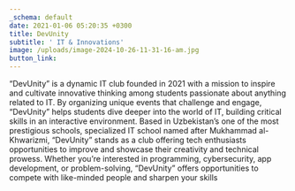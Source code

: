 ```yaml
---
_schema: default
date: 2021-01-06 05:20:35 +0300
title: DevUnity
subtitle: ' IT & Innovations'
image: /uploads/image-2024-10-26-11-31-16-am.jpg
button_link: 
---
```

“DevUnity” is a dynamic IT club founded in 2021 with a mission to inspire and cultivate innovative thinking among students passionate about anything related to IT. By organizing unique events that challenge and engage, “DevUnity” helps students dive deeper into the world of IT, building critical skills in an interactive environment. Based in Uzbekistan’s one of the most prestigious schools, specialized IT school named after Mukhammad al-Khwarizmi, “DevUnity” stands as a club offering tech enthusiasts opportunities to improve and showcase their creativity and technical prowess. Whether you’re interested in programming, cybersecurity, app development, or problem-solving, “DevUnity” offers opportunities to compete with like-minded people and sharpen your skills

&nbsp;